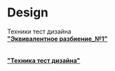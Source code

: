 # Design
Техники тест дизайна<br>
**["Эквивалентное разбиение_№1"](https://docs.google.com/spreadsheets/d/1WfalNQFe92GCPOu5rlU7J6rNdrh9orDzXrVswDVOzf0/edit?usp=sharing)**<br>
<br><br>
**["Техника тест дизайна"](https://docs.google.com/spreadsheets/d/1nyGKldhpRFVyKOCNzGDT2DoLns4P33iI/edit?gid=1883718349#gid=1883718349)**<br>
<br><br>
